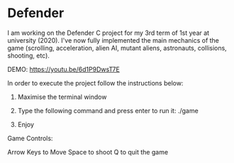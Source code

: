 # Defender
I am working on the Defender C project for my 3rd term of 1st year at university (2020).
I've now fully implemented the main mechanics of the game (scrolling, acceleration, alien AI, mutant aliens, astronauts, collisions, shooting, etc).

DEMO:
https://youtu.be/6d1P9DwsT7E

In order to execute the project follow the instructions below:

1. Maximise the terminal window

2. Type the following command and press enter to run it:  ./game

3. Enjoy


Game Controls:

Arrow Keys to Move
Space to shoot
Q to quit the game
